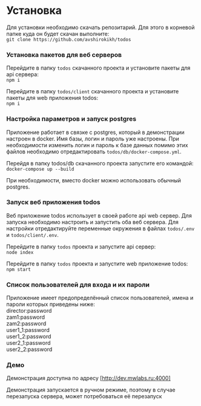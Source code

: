 # Установка 
Для установки необходимо скачать репозитарий. Для этого в корневой папке куда он будет скачан выполните:\
  `git clone https://github.com/avshirokikh/todos`

### Установка пакетов для веб серверов
Перейдите в папку `todos` скачанного проекта  и установите пакеты для api сервера:\
  `npm i`

Перейдите в папку `todos/client` скачанного проекта  и установите пакеты для web приложения todos:\
  `npm i`

### Настройка параметров и запуск postgres
Приложение работает в связке с postgres, который в демонстрации настроен в docker. Имя базы, логин и пароль уже настроены. При необходимости изменить логин и пароль к базе данных помимо этих файлов необходимо отредактировать `todos/db/docker-compose.yml`.

Перейдя в папку todos/db скачанного проекта запустите его командой:\
  `docker-compose up --build`

При необходимости, вместо docker можно использовать обычный postgres.

### Запуск веб приложения todos
Веб приложение todos использует в своей работе api web сервер. Для запуска необходимо настроить и запустить оба веб сервера. Для настройки отредактируйте переменные окружения в файлах `todos/.env` и `todos/client/.env`.

Перейдите в папку `todos` проекта и запустите api сервер:\
  `node index`

Перейдите в папку `todos` проекта и запустите web приложение todos:\
  `npm start`

### Список пользователей для входа и их пароли
Приложение имеет предопределённый список пользователей, имена и пароли которых приведены ниже:\
director:password\
zam1:password\
zam2:password\
user1_1:password\
user1_2:password\
user2_1:password\
user2_2:password

### Демо
Демонстрация доступна по адресу [http://dev.mwlabs.ru:4000]

Демонстрация запускается в ручном режиме, поэтому в случае перезапуска сервера, может потребоваться её перезапуск
